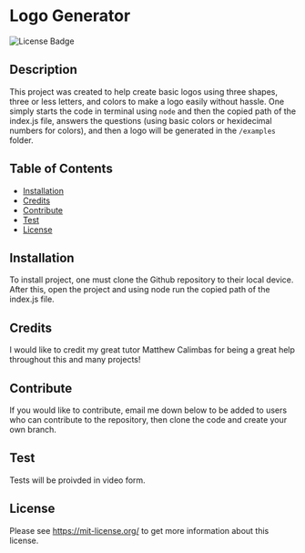 # Logo Generator

  ![License Badge](https://img.shields.io/badge/License-MIT-green.svg)

  ## Description

  This project was created to help create basic logos using three shapes, three or less letters, and colors to make a logo easily without hassle. One simply starts the code in terminal using `node` and then the copied path of the index.js file, answers the questions (using basic colors or hexidecimal numbers for colors), and then a logo will be generated in the `/examples` folder.

  ## Table of Contents
  - [Installation](#installation)
  - [Credits](#credits)
  - [Contribute](#contribute)
  - [Test](#test)
  - [License](#license)

  ## Installation

  To install project, one must clone the Github repository to their local device. After this, open the project and using node run the copied path of the index.js file.

  ## Credits

  I would like to credit my great tutor Matthew Calimbas for being a great help throughout this and many projects!

  ## Contribute

  If you would like to contribute, email me down below to be added to users who can contribute to the repository, then clone the code and create your own branch.

  ## Test
  
  Tests will be proivded in video form.
  
  ## License
  
  Please see https://mit-license.org/ to get more information about this license.